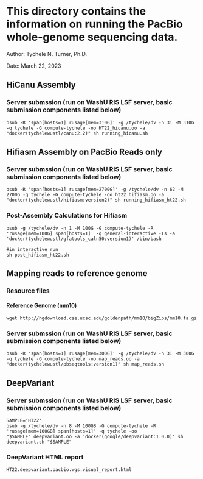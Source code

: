 # This directory contains the information on running the PacBio whole-genome sequencing data.

Author: Tychele N. Turner, Ph.D.

Date: March 22, 2023

## HiCanu Assembly
### Server submssion (run on WashU RIS LSF server, basic submission components listed below)
```
bsub -R 'span[hosts=1] rusage[mem=310G]' -g /tychele/dv -n 31 -M 310G -q tychele -G compute-tychele -oo HT22_hicanu.oo -a "docker(tychelewustl/canu:2.2)" sh running_hicanu.sh
```

## Hifiasm Assembly on PacBio Reads only

### Server submssion (run on WashU RIS LSF server, basic submission components listed below)
```
bsub -R 'span[hosts=1] rusage[mem=2700G]' -g /tychele/dv -n 62 -M 2700G -q tychele -G compute-tychele -oo ht22_hifiasm.oo -a "docker(tychelewustl/hifiasm:version2)" sh running_hifiasm_ht22.sh
```

### Post-Assembly Calculations for Hifiasm
```
bsub -g /tychele/dv -n 1 -M 100G -G compute-tychele -R 'rusage[mem=100G] span[hosts=1]' -q general-interactive -Is -a 'docker(tychelewustl/gfatools_caln50:version1)' /bin/bash

#in interactive run
sh post_hifiasm_ht22.sh
```

## Mapping reads to reference genome
### Resource files

#### Reference Genome (mm10)
```
wget http://hgdownload.cse.ucsc.edu/goldenpath/mm10/bigZips/mm10.fa.gz
```

### Server submssion (run on WashU RIS LSF server, basic submission components listed below)
```
bsub -R 'span[hosts=1] rusage[mem=300G]' -g /tychele/dv -n 31 -M 300G -q tychele -G compute-tychele -oo map_reads.oo -a "docker(tychelewustl/pbseqtools:version1)" sh map_reads.sh
```

## DeepVariant
### Server submssion (run on WashU RIS LSF server, basic submission components listed below)
```
SAMPLE='HT22'
bsub -g /tychele/dv -n 8 -M 100GB -G compute-tychele -R 'rusage[mem=100GB] span[hosts=1]' -q tychele -oo "$SAMPLE"_deepvariant.oo -a 'docker(google/deepvariant:1.0.0)' sh deepvariant.sh "$SAMPLE"
```

### DeepVariant HTML report
`HT22.deepvariant.pacbio.wgs.visual_report.html`



